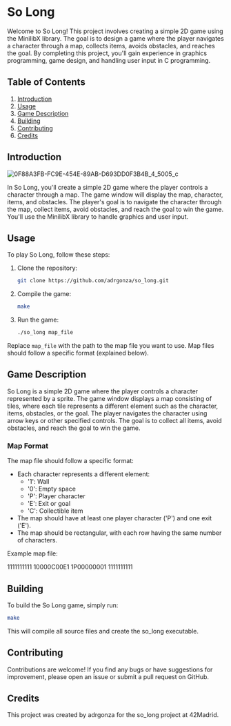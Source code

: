 # So Long

Welcome to So Long! This project involves creating a simple 2D game using the MinilibX library. The goal is to design a game where the player navigates a character through a map, collects items, avoids obstacles, and reaches the goal. By completing this project, you'll gain experience in graphics programming, game design, and handling user input in C programming.

## Table of Contents

1. [Introduction](#introduction)
2. [Usage](#usage)
3. [Game Description](#game-description)
4. [Building](#building)
5. [Contributing](#contributing)
6. [Credits](#credits)

## Introduction

![0F88A3FB-FC9E-454E-89AB-D693DD0F3B4B_4_5005_c](https://github.com/adrgonza/so_long/assets/105714518/29ac6e6e-5bf8-4138-b984-9bcc23122aaa)

In So Long, you'll create a simple 2D game where the player controls a character through a map. The game window will display the map, character, items, and obstacles. The player's goal is to navigate the character through the map, collect items, avoid obstacles, and reach the goal to win the game. You'll use the MinilibX library to handle graphics and user input.

## Usage

To play So Long, follow these steps:

1. Clone the repository:

    ```bash
    git clone https://github.com/adrgonza/so_long.git
    ```

2. Compile the game:

    ```bash
    make
    ```

3. Run the game:

    ```bash
    ./so_long map_file
    ```

Replace `map_file` with the path to the map file you want to use. Map files should follow a specific format (explained below).

## Game Description

So Long is a simple 2D game where the player controls a character represented by a sprite. The game window displays a map consisting of tiles, where each tile represents a different element such as the character, items, obstacles, or the goal. The player navigates the character using arrow keys or other specified controls. The goal is to collect all items, avoid obstacles, and reach the goal to win the game.

### Map Format

The map file should follow a specific format:

- Each character represents a different element:
  - '1': Wall
  - '0': Empty space
  - 'P': Player character
  - 'E': Exit or goal
  - 'C': Collectible item
- The map should have at least one player character ('P') and one exit ('E').
- The map should be rectangular, with each row having the same number of characters.

Example map file:

1111111111
10000C00E1
1P00000001
1111111111


## Building

To build the So Long game, simply run:

```bash
make
```
This will compile all source files and create the so_long executable.

## Contributing
Contributions are welcome! If you find any bugs or have suggestions for improvement, please open an issue or submit a pull request on GitHub.

## Credits
This project was created by adrgonza for the so_long project at 42Madrid.
